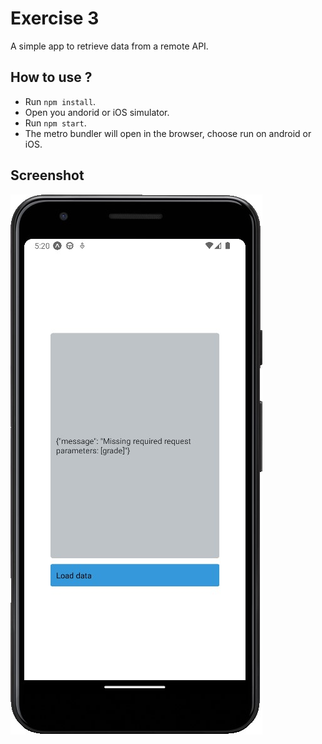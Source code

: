# Exercise 3

A simple app to retrieve data from a remote API.

## How to use ?

- Run `npm install`.
- Open you andorid or iOS simulator.
- Run `npm start`.
- The metro bundler will open in the browser, choose run on android or iOS.

## Screenshot

![demo](./images/demo.jpg)
